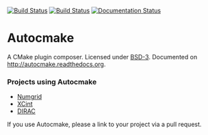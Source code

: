[![Build Status](https://travis-ci.org/scisoft/autocmake.svg?branch=master)](https://travis-ci.org/scisoft/autocmake/builds)
[![Build Status](https://ci.appveyor.com/api/projects/status/github/scisoft/autocmake?branch=master&svg=true)](https://ci.appveyor.com/project/bast/autocmake/history)
[![Documentation Status](https://readthedocs.org/projects/autocmake/badge/?version=latest)](http://autocmake.readthedocs.org)


# Autocmake

A CMake plugin composer.
Licensed under [BSD-3](../master/LICENSE).
Documented on http://autocmake.readthedocs.org.


### Projects using Autocmake

- [Numgrid](https://github.com/bast/numgrid/)
- [XCint](https://github.com/bast/xcint/)
- [DIRAC](http://diracprogram.org)

If you use Autocmake, please a link to your project via a pull request.
